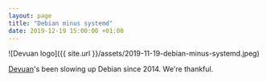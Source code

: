 ```yaml
---
layout: page
title: "Debian minus systemd"
date: 2019-12-19 15:00:00 +01:00
---
```


![Devuan logo]({{ site.url }}/assets/2019-11-19-debian-minus-systemd.jpeg)

[Devuan](https://devuan.org)'s been slowing up Debian since 2014. We're thankful.
